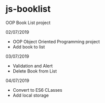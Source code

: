 # js-booklist
OOP Book List project

02/07/2019 
- OOP Object Oriented Programming project
- Add book to list

03/07/2019
- Validation and Alert
- Delete Book from List

04/07/2019 
- Convert to ES6 CLasses
- Add local storage